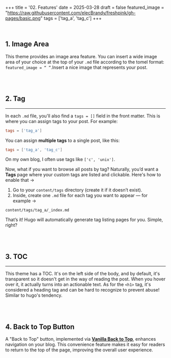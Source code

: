 +++
title = '02. Features'
date = 2025-03-28
draft = false
featured_image = "https://raw.githubusercontent.com/elecBrandy/freshpink/gh-pages/basic.png"
tags = ['tag_a', 'tag_c']
+++

<br>

## 1. Image Area
This theme provides an image area feature. You can insert a wide image area of your choice at the top of your `.md` file according to the tomel format: `featured_image = “ ”`.Insert a nice image that represents your post.

<br>
<br>

## 2. Tag
____

In each `.md` file, you'll also find a `tags = []` field in the front matter. This is where you can assign tags to your post. For example:

```toml
tags = ['tag_a']
```

You can assign **multiple tags** to a single post, like this:

```toml
tags = ['tag_a', 'tag_c']
```

On my own blog, I often use tags like `['c', 'unix']`.

Now, what if you want to browse all posts by tag? Naturally, you’d want a **Tags** page where your custom tags are listed and clickable. Here's how to enable that ->

1. Go to your `content/tags` directory (create it if it doesn’t exist).
2. Inside, create one `.md` file for each tag you want to appear — for example ->

```
content/tags/tag_a/_index.md
```

That’s it! Hugo will automatically generate tag listing pages for you. Simple, right?

<br>
<br>

## 3. TOC
____
This theme has a TOC. It's on the left side of the body, and by default, it's transparent so it doesn't get in the way of reading the post. When you hover over it, it actually turns into an actionable text. As for the `<h1>` tag, it's considered a heading tag and can be hard to recognize to prevent abuse! Similar to hugo's tendency.

<br>
<br>

## 4. Back to Top Button
A "Back to Top" button, implemented via [**Vanilla Back to Top**](https://github.com/vfeskov/vanilla-back-to-top), enhances navigation on your blog. This convenience feature makes it easy for readers to return to the top of the page, improving the overall user experience.

<br>
<br>
